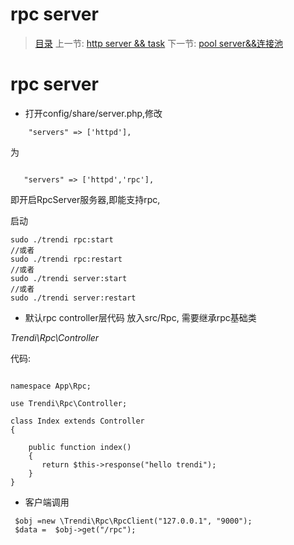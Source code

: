 #  rpc server

   > [目录](<index.md>)
   > 上一节: [http server && task](1.6.md)
   > 下一节: [pool server&&连接池](1.8.md)


   rpc server
========

* 打开config/share/server.php,修改

```
    "servers" => ['httpd'],
```
为

```

   "servers" => ['httpd','rpc'],
```
即开启RpcServer服务器,即能支持rpc,

启动

```
sudo ./trendi rpc:start
//或者
sudo ./trendi rpc:restart
//或者
sudo ./trendi server:start
//或者
sudo ./trendi server:restart

```

* 默认rpc controller层代码 放入src/Rpc, 需要继承rpc基础类

_Trendi\Rpc\Controller_

代码:

```

namespace App\Rpc;

use Trendi\Rpc\Controller;

class Index extends Controller
{

    public function index()
    {
       return $this->response("hello trendi");
    }
}

```

* 客户端调用
```
 $obj =new \Trendi\Rpc\RpcClient("127.0.0.1", "9000");
 $data =  $obj->get("/rpc");
```
